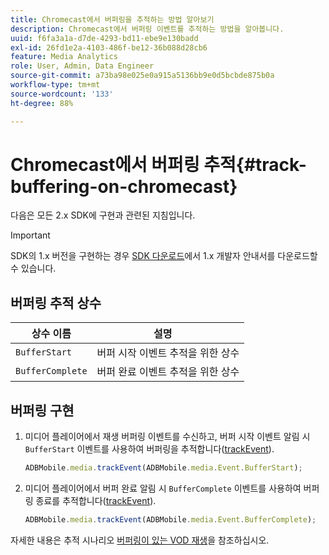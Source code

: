 ```yaml
---
title: Chromecast에서 버퍼링을 추적하는 방법 알아보기
description: Chromecast에서 버퍼링 이벤트를 추적하는 방법을 알아봅니다.
uuid: f6fa3a1a-d7de-4293-bd11-ebe9e130badd
exl-id: 26fd1e2a-4103-486f-be12-36b088d28cb6
feature: Media Analytics
role: User, Admin, Data Engineer
source-git-commit: a73ba98e025e0a915a5136bb9e0d5bcbde875b0a
workflow-type: tm+mt
source-wordcount: '133'
ht-degree: 88%

---
```


# Chromecast에서 버퍼링 추적{#track-buffering-on-chromecast}

다음은 모든 2.x SDK에 구현과 관련된 지침입니다.

>[!IMPORTANT]
>
>SDK의 1.x 버전을 구현하는 경우 [SDK 다운로드](/help/getting-started/download-sdks.md)에서 1.x 개발자 안내서를 다운로드할 수 있습니다.

## 버퍼링 추적 상수


| 상수 이름 | 설명     |
|---|---|
| `BufferStart` | 버퍼 시작 이벤트 추적을 위한 상수 |
| `BufferComplete` | 버퍼 완료 이벤트 추적을 위한 상수 |

## 버퍼링 구현

1. 미디어 플레이어에서 재생 버퍼링 이벤트를 수신하고, 버퍼 시작 이벤트 알림 시 `BufferStart` 이벤트를 사용하여 버퍼링을 추적합니다([trackEvent](https://adobe-marketing-cloud.github.io/media-sdks/reference/chromecast/ADBMobile.media.html#.trackEvent)).

   ```js
   ADBMobile.media.trackEvent(ADBMobile.media.Event.BufferStart);
   ```

1. 미디어 플레이어에서 버퍼 완료 알림 시 `BufferComplete` 이벤트를 사용하여 버퍼링 종료를 추적합니다([trackEvent](https://adobe-marketing-cloud.github.io/media-sdks/reference/chromecast/ADBMobile.media.html#.trackEvent)).

   ```js
   ADBMobile.media.trackEvent(ADBMobile.media.Event.BufferComplete);
   ```

자세한 내용은 추적 시나리오 [버퍼링이 있는 VOD 재생](/help/use-cases/tracking-scenarios/vod-buffering.md)을 참조하십시오.
